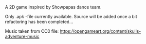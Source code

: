 A 2D game inspired by Showpapas dance team.

Only .apk -file currently available. Source will be added once a bit refactoring has been completed...

Music taken from CC0 file:
https://opengameart.org/content/skulls-adventure-music 
